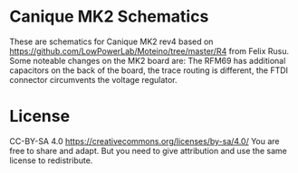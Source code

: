 # Canique MK2 Schematics

These are schematics for Canique MK2 rev4 based on https://github.com/LowPowerLab/Moteino/tree/master/R4 from Felix Rusu.
Some noteable changes on the MK2 board are: The RFM69 has additional capacitors on the back of the board, the trace routing is different, the FTDI connector circumvents the voltage regulator.


# License
CC-BY-SA 4.0 https://creativecommons.org/licenses/by-sa/4.0/
You are free to share and adapt. But you need to give attribution and use the same license to redistribute.
